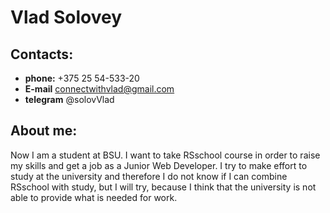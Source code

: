# Vlad Solovey
## Contacts:
  * **phone:** +375 25 54-533-20
  * **E-mail** connectwithvlad@gmail.com
  * **telegram** @solovVlad

## About me:
Now I am a student at BSU. I want to take RSschool course in order to raise my skills and get a job as a Junior Web Developer. I try to make effort to study at the university and therefore I do not know if I can combine RSschool with study, but I will try, because I think that the university is not able to provide what is needed for work. 
